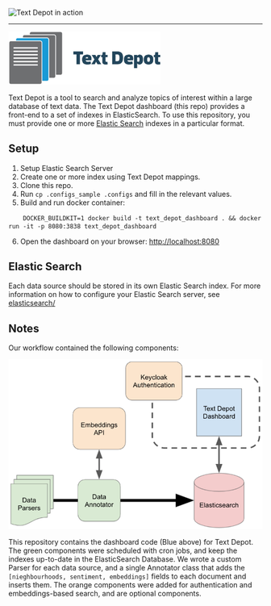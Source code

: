 

![Text Depot in action](www/TD_demo_short.gif)

<hr/>

<img src="www/text_depot_icon/TextDepotIcon_TextBeside_M.jpg" width="60%">

Text Depot is a tool to search and analyze topics of interest within a large database of text data. The Text Depot dashboard (this repo) provides a front-end to a set of indexes in ElasticSearch. To use this repository, you must provide one or more [Elastic Search](http://www.elastic.co) indexes in a particular format.

## Setup

1. Setup Elastic Search Server
2. Create one or more index using Text Depot mappings.
3. Clone this repo.
4. Run `cp .configs_sample .configs` and fill in the relevant values.
5. Build and run docker container:
```
    DOCKER_BUILDKIT=1 docker build -t text_depot_dashboard . && docker run -it -p 8080:3838 text_depot_dashboard
```
6. Open the dashboard on your browser: [http://localhost:8080](http://localhost:8080)

## Elastic Search

Each data source should be stored in its own Elastic Search index. For more information on how to configure your Elastic Search server, see [elasticsearch/](elasticsearch/)

## Notes

Our workflow contained the following components:

![Overall Workflow](workflow.png)

This repository contains the dashboard code (Blue above) for Text Depot. The green components were scheduled with cron jobs, and keep the indexes up-to-date in the ElasticSearch Database. We wrote a custom Parser for each data source, and a single Annotator class that adds the `[nieghbourhoods, sentiment, embeddings]` fields to each document and inserts them. The orange components were added for authentication and embeddings-based search, and are optional components. 

